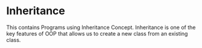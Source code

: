 # Inheritance
This contains Programs using Inheritance Concept. Inheritance is one of the key features of OOP that allows us to create a new class from an existing class.
